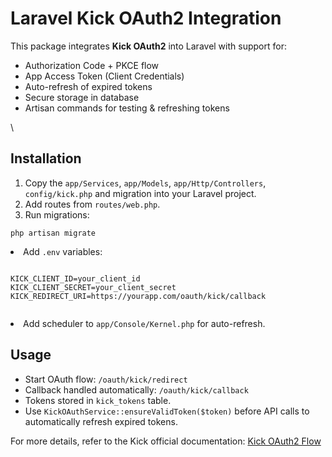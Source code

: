 <!DOCTYPE html>
<html lang="en">
<head>
    <meta charset="UTF-8">
    <title>Laravel Kick OAuth2 Integration</title>
</head>
<body>
    <h1>Laravel Kick OAuth2 Integration</h1>
    <p>
        This package integrates <strong>Kick OAuth2</strong> into Laravel with support for:
    </p>
    <ul>
        <li>Authorization Code + PKCE flow</li>
        <li>App Access Token (Client Credentials)</li>
        <li>Auto-refresh of expired tokens</li>
        <li>Secure storage in database</li>
        <li>Artisan commands for testing &amp; refreshing tokens</li>
    </ul>\
    <h2>Installation</h2>
    <ol>
        <li>Copy the <code>app/Services</code>, <code>app/Models</code>, <code>app/Http/Controllers</code>, <code>config/kick.php</code> and migration into your Laravel project.</li>
        <li>Add routes from <code>routes/web.php</code>.</li>
        <li>Run migrations:</li>
    </ol>
    <pre><code>php artisan migrate</code></pre>
    <li>Add <code>.env</code> variables:</li>
    <pre><code>
KICK_CLIENT_ID=your_client_id
KICK_CLIENT_SECRET=your_client_secret
KICK_REDIRECT_URI=https://yourapp.com/oauth/kick/callback
    </code></pre>
    <li>Add scheduler to <code>app/Console/Kernel.php</code> for auto-refresh.</li>
    <h2>Usage</h2>
    <ul>
        <li>Start OAuth flow: <code>/oauth/kick/redirect</code></li>
        <li>Callback handled automatically: <code>/oauth/kick/callback</code></li>
        <li>Tokens stored in <code>kick_tokens</code> table.</li>
        <li>Use <code>KickOAuthService::ensureValidToken($token)</code> before API calls to automatically refresh expired tokens.</li>
    </ul>
    <p>For more details, refer to the Kick official documentation: <a href="https://docs.kick.com/getting-started/generating-tokens-oauth2-flow" target="_blank">Kick OAuth2 Flow</a></p>
</body>
</html>

